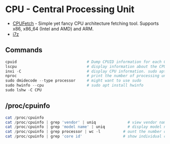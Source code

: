 # CPU - Central Processing Unit

- [CPUFetch](https://github.com/Dr-Noob/cpufetch) - Simple yet fancy CPU architecture fetching tool. Supports x86, x86_64 (Intel and AMD) and ARM.
- [i7z]()

## Commands
````powershell
cpuid                               # Dump CPUID information for each CPU. sudo apt install inxi
lscpu                               # display information about the CPU architecture
inxi -C                             # display CPU information. sudo apt install inxi
nproc                               # print the number of processing units available
sudo dmidecode --type processor     # might want to use sudo
sudo hwinfo --cpu                   # sudo apt install hwinfo
sudo lshw -C CPU
````

## /proc/cpuinfo
````powershell
cat /proc/cpuinfo
cat /proc/cpuinfo | grep 'vendor' | uniq		      # view vendor name
cat /proc/cpuinfo | grep 'model name' | uniq		  # display model name
cat /proc/cpuinfo | grep processor | wc -l		    # ount the number of processing units
cat /proc/cpuinfo | grep 'core id'		          	# show individual cores	
````
